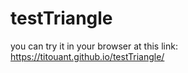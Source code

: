 # testTriangle

you can try it in your browser at this link: https://titouant.github.io/testTriangle/
